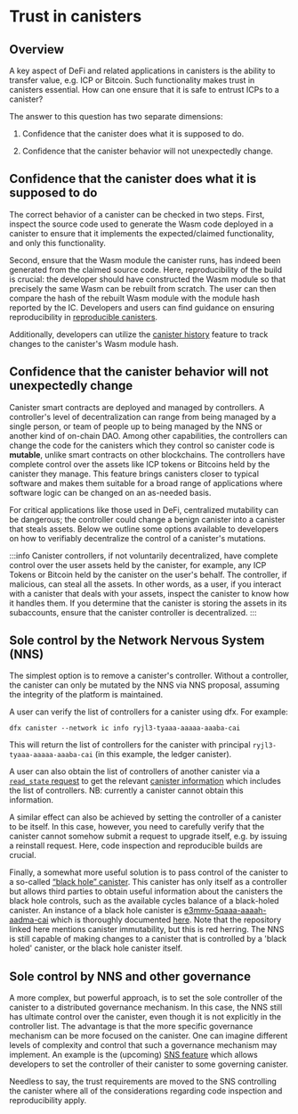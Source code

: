 # Trust in canisters

## Overview

A key aspect of DeFi and related applications in canisters is the ability to transfer value, e.g. ICP or Bitcoin. Such functionality makes trust in canisters essential. How can one ensure that it is safe to entrust ICPs to a canister?

The answer to this question has two separate dimensions:

1.  Confidence that the canister does what it is supposed to do.

2.  Confidence that the canister behavior will not unexpectedly change.

## Confidence that the canister does what it is supposed to do

The correct behavior of a canister can be checked in two steps. First, inspect the source code used to generate the Wasm code deployed in a canister to ensure that it implements the expected/claimed functionality, and only this functionality. 

Second, ensure that the Wasm module the canister runs, has indeed been generated from the claimed source code. Here, reproducibility of the build is crucial: the developer should have constructed the Wasm module so that precisely the same Wasm can be rebuilt from scratch. The user can then compare the hash of the rebuilt Wasm module with the module hash reported by the IC. Developers and users can find guidance on ensuring reproducibility in [reproducible canisters](/developer-docs/backend/reproducible-builds.md).

Additionally, developers can utilize the [canister history](/docs/current/developer-docs/production/canister-history) feature to track changes to the canister's Wasm module hash. 

## Confidence that the canister behavior will not unexpectedly change

Canister smart contracts are deployed and managed by controllers. A controller's level of decentralization can range from being managed by a single person, or team of people up to being managed by the NNS or another kind of on-chain DAO. Among other capabilities, the controllers can change the code for the canisters which they control so canister code is **mutable**, unlike smart contracts on other blockchains. The controllers have complete control over the assets like ICP tokens or Bitcoins held by the canister they manage. This feature brings canisters closer to typical software and makes them suitable for a broad range of applications where software logic can be changed on an as-needed basis.

For critical applications like those used in DeFi, centralized mutability can be dangerous; the controller could change a benign canister into a canister that steals assets. Below we outline some options available to developers on how to verifiably decentralize the control of a canister's mutations.

:::info
Canister controllers, if not voluntarily decentralized, have complete control over the user assets held by the canister, for example, any ICP Tokens or Bitcoin held by the canister on the user's behalf. The controller, if malicious, can steal all the assets. In other words, as a user, if you interact with a canister that deals with your assets, inspect the canister to know how it handles them. If you determine that the canister is storing the assets in its subaccounts, ensure that the canister controller is decentralized.
:::

## Sole control by the Network Nervous System (NNS)

The simplest option is to remove a canister's controller. Without a controller, the canister can only be mutated by the NNS via NNS proposal, assuming the integrity of the platform is maintained.

A user can verify the list of controllers for a canister using dfx. For example:

    dfx canister --network ic info ryjl3-tyaaa-aaaaa-aaaba-cai

This will return the list of controllers for the canister with principal `ryjl3-tyaaa-aaaaa-aaaba-cai` (in this example, the ledger canister).

A user can also obtain the list of controllers of another canister via a [`read_state` request](/references/ic-interface-spec.md/#http-read-state) to get the relevant [canister information](/references/ic-interface-spec.md#state-tree-canister-information) which includes the list of controllers. NB: currently a canister cannot obtain this information.

A similar effect can also be achieved by setting the controller of a canister to be itself. In this case, however, you need to carefully verify that the canister cannot somehow submit a request to upgrade itself, e.g. by issuing a reinstall request. Here, code inspection and reproducible builds are crucial.

Finally, a somewhat more useful solution is to pass control of the canister to a so-called [“black hole” canister](https://github.com/ninegua/ic-blackhole). This canister has only itself as a controller but allows third parties to obtain useful information about the canisters the black hole controls, such as the available cycles balance of a black-holed canister. An instance of a black hole canister is [e3mmv-5qaaa-aaaah-aadma-cai](https://icscan.io/canister/e3mmv-5qaaa-aaaah-aadma-cai) which is thoroughly documented [here](https://github.com/ninegua/ic-blackhole). Note that the repository linked here mentions canister immutability, but this is red herring. The NNS is still capable of making changes to a canister that is controlled by a 'black holed' canister, or the black hole canister itself.

## Sole control by NNS and other governance

A more complex, but powerful approach, is to set the sole controller of the canister to a distributed governance mechanism. In this case, the NNS still has ultimate control over the canister, even though it is not explicitly in the controller list. The advantage is that the more specific governance mechanism can be more focused on the canister. One can imagine different levels of complexity and control that such a governance mechanism may implement. An example is the (upcoming) [SNS feature](https://medium.com/dfinity/how-the-service-nervous-system-sns-will-bring-tokenized-governance-to-on-chain-dapps-b74fb8364a5c) which allows developers to set the controller of their canister to some governing canister.

Needless to say, the trust requirements are moved to the SNS controlling the canister where all of the considerations regarding code inspection and reproducibility apply.
